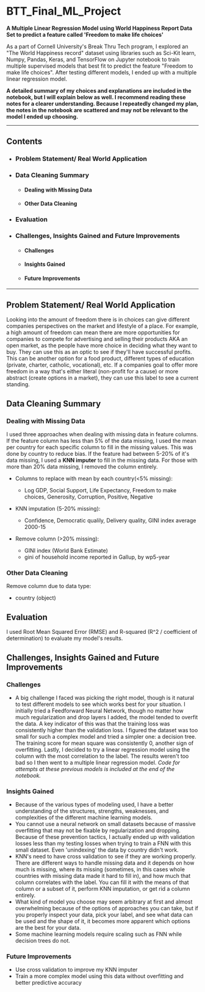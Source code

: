 # BTT_Final_ML_Project
**A Multiple Linear Regression Model using World Happiness Report Data Set to predict a feature called 'Freedom to make life choices'**

As a part of Cornell University's Break Thru Tech program, I explored an "The World Happiness record" dataset using libraries such as Sci-Kit learn, Numpy, Pandas, Keras, and TensorFlow on Jupyter notebook to train multiple supervised models that best fit to predict the feature "Freedom to make life choices". After testing different models, I ended up with a multiple linear regression model. 

**A detailed summary of my choices and explanations are included in the notebook, but I will explain below as well. I recommend reading these notes for a clearer understanding. Because I repeatedly changed my plan, the notes in the notebook are scattered and may not be relevant to the model I ended up choosing.** 

------
## Contents
- ### Problem Statement/ Real World Application
- ### Data Cleaning Summary
  - #### Dealing with Missing Data
  - #### Other Data Cleaning
- ### Evaluation
- ### Challenges, Insights Gained and Future Improvements
  - #### Challenges
  - #### Insights Gained
  - #### Future Improvements
-----
    

## Problem Statement/ Real World Application  
Looking into the amount of freedom there is in choices can give different companies perspectives on the market and lifestyle of a place. For example, a high amount of freedom can mean there are more opportunities for companies to compete for advertising and selling their products AKA an open market, as the people have more choice in deciding what they want to buy. They can use this as an optic to see if they'll have successful profits. This can be another option for a food product, different types of education (private, charter, catholic, vocational), etc. If a companies goal to offer more freedom in a way that's either literal (non-profit for a cause) or more abstract (create options in a market), they can use this label to see a current standing.

## Data Cleaning Summary
### Dealing with Missing Data 
I used three approaches when dealing with missing data in feature columns. If the feature column has less than 5% of the data missing, I used the mean per country for each specific column to fill in the missing values. This was done by country to reduce bias. If the feature had between 5-20% of it's data missing, I used a **KNN imputer** to fill in the missing data. For those with more than 20% data missing, I removed the column entirely.

- Columns to replace with mean by each country(<5% missing):
  - Log GDP, Social Support, Life Expectancy, Freedom to make choices, Generosity, Corruption, Positive, Negative

- KNN imputation (5-20% missing):
  - Confidence, Democratic qualily, Delivery quality, GINI index average 2000-15

- Remove column (>20% missing):
  - GINI index (World Bank Estimate)
  - gini of household income reported in Gallup, by wp5-year
 
### Other Data Cleaning
Remove column due to data type:
- country (object)

## Evaluation 
I used Root Mean Squared Error (RMSE) and R-squared (R^2 / coefficient of determination) to evaluate my model's results. 

## Challenges, Insights Gained and Future Improvements
### Challenges
- A big challenge I faced was picking the right model, though is it natural to test different models to see which works best for your situation. I initially tried a Feedforward Neural Network, though no matter how much regularization and drop layers I added, the model tended to overfit the data. A key indicator of this was that the training loss was consistently higher than the validation loss. I figured the dataset was too small for such a complex model and tried a simpler one: a decision tree. The training score for mean square was consistently 0, another sign of overfitting. Lastly, I decided to try a linear regression model using the column with the most correlation to the label. The results weren't too bad so I then went to a multiple linear regression model. *Code for attempts at these previous models is included at the end of the notebook.* 
  
### Insights Gained
- Because of the various types of modeling used, I have a better understanding of the structures, strengths, weaknesses, and complexities of the different machine learning models.
- You cannot use a neural network on small datasets because of massive overfitting that may not be fixable by regularization and dropping. Because of these prevention tactics, I actually ended up with validation losses less than my testing losses when trying to train a FNN with this small dataset. Even 'unindexing' the data by country didn't work.
- KNN's need to have cross validation to see if they are working properly.
There are different ways to handle missing data and it depends on how much is missing, where its missing (sometimes, in this cases whole countries with missing data made it hard to fill in), and how much that column correlates with the label. You can fill it with the means of that column or a subset of it, perform KNN imputation, or get rid a column entirely.
- What kind of model you choose may seem arbitrary at first and almost overwhelming because of the options of approaches you can take, but if you properly inspect your data, pick your label, and see what data can be used and the shape of it, it becomes more apparent which options are the best for your data.
- Some machine learning models require scaling such as FNN while decision trees do not.

### Future Improvements
- Use cross validation to improve my KNN imputer
- Train a more complex model using this data without overfitting and better predictive accuracy

